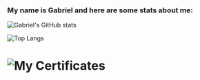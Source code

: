 ### My name is Gabriel and here are some stats about me:

![Gabriel's GitHub stats](https://github-readme-stats.vercel.app/api?username=GabrielGui13&show_icons=true&theme=radical)

![Top Langs](https://github-readme-stats.vercel.app/api/top-langs/?username=GabrielGui13&layout=compact&theme=radical)

# ![My Certificates](https://github.com/GabrielGui13/Certificates)

